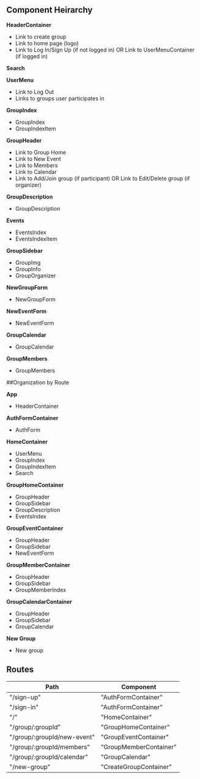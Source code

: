 ## Component Heirarchy

**HeaderContainer**
 - Link to create group
 - Link to home page (logo)
 - Link to Log In/Sign Up (if not logged in) OR Link to UserMenuContainer (if logged in)

**Search**

**UserMenu**
 - Link to Log Out
 - Links to groups user participates in

**GroupIndex**
 - GroupIndex
 - GroupIndexItem

**GroupHeader**
 - Link to Group Home
 - Link to New Event
 - Link to Members
 - Link to Calendar
 - Link to Add/Join group (if participant) OR Link to Edit/Delete group (if organizer)

**GroupDescription**
 - GroupDescription

**Events**
 - EventsIndex
 - EventsIndexItem

**GroupSidebar**
 - GroupImg
 - GroupInfo
 - GroupOrganizer

**NewGroupForm**
 - NewGroupForm

**NewEventForm**
 - NewEventForm

**GroupCalendar**
 - GroupCalendar

**GroupMembers**
 - GroupMembers


##Organization by Route

**App**
- HeaderContainer


**AuthFormContainer**
 - AuthForm

**HomeContainer**
 - UserMenu
 - GroupIndex
 - GroupIndexItem
 - Search

**GroupHomeContainer**
 - GroupHeader
 - GroupSidebar
 - GroupDescription
 - EventsIndex

**GroupEventContainer**
 - GroupHeader
 - GroupSidebar
 - NewEventForm

**GroupMemberContainer**
 - GroupHeader
 - GroupSidebar
 - GroupMemberIndex

**GroupCalendarContainer**
 - GroupHeader
 - GroupSidebar
 - GroupCalendar

**New Group**
 - New group



## Routes

|Path   | Component   |
|-------|-------------|
| "/sign-up" | "AuthFormContainer" |
| "/sign-in" | "AuthFormContainer" |
| "/" | "HomeContainer" |
| "/group/:groupId" | "GroupHomeContainer" |
| "/group/:groupId/new-event" | "GroupEventContainer" |
| "/group/:groupId/members" | "GroupMemberContainer" |
| "/group/:groupId/calendar" | "GroupCalendar" |
| "/new-group" | "CreateGroupContainer" |
